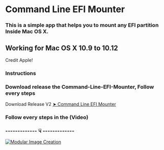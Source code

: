 # Command Line EFI Mounter

### This is a simple app that helps you to mount any EFI partition Inside Mac OS X.


## Working for Mac OS X 10.9 to 10.12
  
Credit Apple!

### Instructions

### Download release the Command-Line-EFI-Mounter, Follow every steps


Download Release V2 [➤ Command Line EFI Mounter ](https://github.com/chris1111/Command-Line-EFI-Mounter/releases/tag/V2)

### Follow every steps in the (Video)

### ------------- ☟ ------------- 
[![Modular Image Creation](https://i62.servimg.com/u/f62/18/50/18/69/13692710.png)](https://www.youtube.com/watch?v=yC6xfIj_mec)
